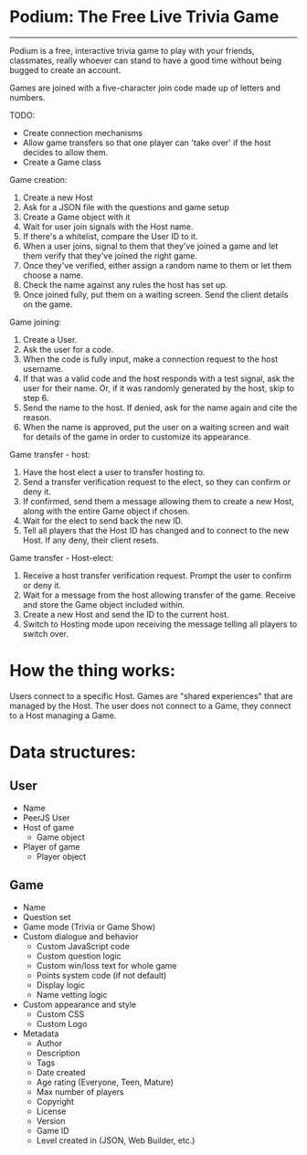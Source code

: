 # Podium: The Free Live Trivia Game
---

Podium is a free, interactive trivia game to play with your friends, classmates, really whoever can stand to have a good time without being bugged to create an account.

Games are joined with a five-character join code made up of letters and numbers.

TODO:
- Create connection mechanisms
- Allow game transfers so that one player can 'take over' if the host decides to allow them.
- Create a Game class

Game creation: 
1. Create a new Host
2. Ask for a JSON file with the questions and game setup
3. Create a Game object with it
4. Wait for user join signals with the Host name. 
5. If there's a whitelist, compare the User ID to it.
6. When a user joins, signal to them that they've joined a game and let them verify that they've joined the right game. 
7. Once they've verified, either assign a random name to them or let them choose a name.
8. Check the name against any rules the host has set up.
9. Once joined fully, put them on a waiting screen. Send the client details on the game.

Game joining:
1. Create a User.
2. Ask the user for a code.
3. When the code is fully input, make a connection request to the host username.
4. If that was a valid code and the host responds with a test signal, ask the user for their name. Or, if it was randomly generated by the host, skip to step 6.
5. Send the name to the host. If denied, ask for the name again and cite the reason.
6. When the name is approved, put the user on a waiting screen and wait for details of the game in order to customize its appearance.

Game transfer - host:
1. Have the host elect a user to transfer hosting to.
2. Send a transfer verification request to the elect, so they can confirm or deny it.
3. If confirmed, send them a message allowing them to create a new Host, along with the entire Game object if chosen.
4. Wait for the elect to send back the new ID.
5. Tell all players that the Host ID has changed and to connect to the new Host. If any deny, their client resets.

Game transfer - Host-elect:
1. Receive a host transfer verification request. Prompt the user to confirm or deny it.
2. Wait for a message from the host allowing transfer of the game. Receive and store the Game object included within.
3. Create a new Host and send the ID to the current host.
4. Switch to Hosting mode upon receiving the message telling all players to switch over.

# How the thing works:
Users connect to a specific Host. Games are "shared experiences" that are managed by the Host. The user does not connect to a Game, they connect to a Host managing a Game.

# Data structures:
## User
* Name
* PeerJS User
* Host of game
    * Game object
* Player of game
    * Player object

## Game
* Name
* Question set
* Game mode (Trivia or Game Show)
* Custom dialogue and behavior
    * Custom JavaScript code
    * Custom question logic
    * Custom win/loss text for whole game
    * Points system code (if not default)
    * Display logic
    * Name vetting logic
* Custom appearance and style
    * Custom CSS
    * Custom Logo
* Metadata
    * Author
    * Description
    * Tags
    * Date created
    * Age rating (Everyone, Teen, Mature)
    * Max number of players
    * Copyright
    * License
    * Version
    * Game ID
    * Level created in (JSON, Web Builder, etc.)

